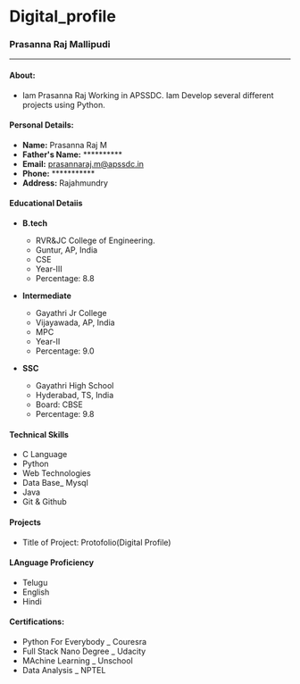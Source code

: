 # Digital_profile
### Prasanna Raj Mallipudi
----------------------------

#### About:
- Iam Prasanna Raj Working in APSSDC. Iam Develop several different projects using Python.

#### Personal Details:
- **Name:** Prasanna Raj M
- **Father's Name:** **********
- **Email:** prasannaraj.m@apssdc.in
- **Phone:** ***********
- **Address:** Rajahmundry

#### Educational Detaiis
- **B.tech**
  - RVR&JC College of Engineering.
  - Guntur, AP, India
  - CSE
  - Year-III
  - Percentage: 8.8
- **Intermediate**
  - Gayathri Jr College
  - Vijayawada, AP, India
  - MPC
  - Year-II
  - Percentage: 9.0

- **SSC**
  - Gayathri High School
  - Hyderabad, TS, India
  - Board: CBSE
  - Percentage: 9.8

#### Technical Skills
- C Language
- Python
- Web Technologies
- Data Base_ Mysql
- Java
- Git & Github

#### Projects
- Title of Project: Protofolio(Digital Profile)

#### LAnguage Proficiency
- Telugu
- English
- Hindi

#### Certifications:
- Python For Everybody _ Couresra
- Full Stack Nano Degree _ Udacity
- MAchine Learning _ Unschool
- Data Analysis _ NPTEL


